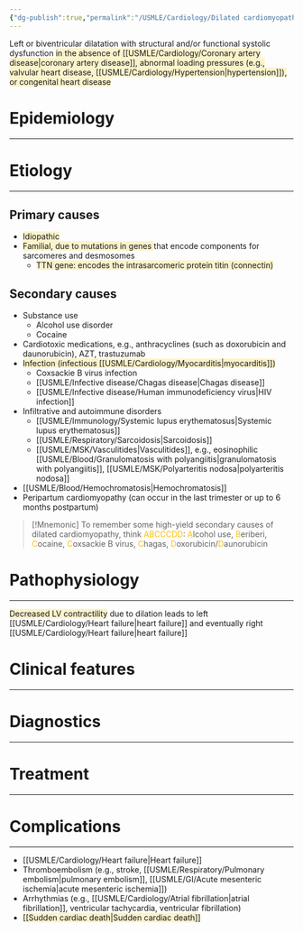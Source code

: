 ```yaml
---
{"dg-publish":true,"permalink":"/USMLE/Cardiology/Dilated cardiomyopathy/"}
---
```


Left or biventricular dilatation with structural and/or functional systolic dysfunction <span style="background:rgba(240, 200, 0, 0.2)">in the absence of [[USMLE/Cardiology/Coronary artery disease\|coronary artery disease]], abnormal loading pressures (e.g., valvular heart disease, [[USMLE/Cardiology/Hypertension\|hypertension]]), or congenital heart disease</span>
# Epidemiology
---


# Etiology
---
## Primary causes
- <span style="background:rgba(240, 200, 0, 0.2)">Idiopathic</span>
- <span style="background:rgba(240, 200, 0, 0.2)">Familial, due to mutations in genes </span>that encode components for sarcomeres and desmosomes
	- <span style="background:rgba(240, 200, 0, 0.2)">TTN gene: encodes the intrasarcomeric protein titin (connectin)</span>
## Secondary causes
- Substance use
	- Alcohol use disorder
	- Cocaine
- Cardiotoxic medications, e.g., anthracyclines (such as doxorubicin and daunorubicin), AZT, trastuzumab
- <span style="background:rgba(240, 200, 0, 0.2)">Infection (infectious [[USMLE/Cardiology/Myocarditis\|myocarditis]])</span>
	- Coxsackie B virus infection
	- [[USMLE/Infective disease/Chagas disease\|Chagas disease]]
	- [[USMLE/Infective disease/Human immunodeficiency virus\|HIV infection]]
- Infiltrative and autoimmune disorders 
	- [[USMLE/Immunology/Systemic lupus erythematosus\|Systemic lupus erythematosus]]
	- [[USMLE/Respiratory/Sarcoidosis\|Sarcoidosis]]
	- [[USMLE/MSK/Vasculitides\|Vasculitides]], e.g., eosinophilic [[USMLE/Blood/Granulomatosis with polyangiitis\|granulomatosis with polyangiitis]], [[USMLE/MSK/Polyarteritis nodosa\|polyarteritis nodosa]]
- [[USMLE/Blood/Hemochromatosis\|Hemochromatosis]] 
- Peripartum cardiomyopathy (can occur in the last trimester or up to 6 months postpartum)

>[!Mnemonic] 
>To remember some high-yield secondary causes of dilated cardiomyopathy, think <font color="#ffc000">ABCCCDD</font>: <font color="#ffc000">A</font>lcohol use, <font color="#ffc000">B</font>eriberi, <font color="#ffc000">C</font>ocaine, <font color="#ffc000">C</font>oxsackie B virus, <font color="#ffc000">C</font>hagas, <font color="#ffc000">D</font>oxorubicin/<font color="#ffc000">D</font>aunorubicin
# Pathophysiology
---
<span style="background:rgba(240, 200, 0, 0.2)">Decreased LV contractility</span> due to dilation leads to left [[USMLE/Cardiology/Heart failure\|heart failure]] and eventually right [[USMLE/Cardiology/Heart failure\|heart failure]]

# Clinical features
---


# Diagnostics
---


# Treatment
---

# Complications
---
- [[USMLE/Cardiology/Heart failure\|Heart failure]]
- Thromboembolism (e.g., stroke, [[USMLE/Respiratory/Pulmonary embolism\|pulmonary embolism]], [[USMLE/GI/Acute mesenteric ischemia\|acute mesenteric ischemia]])
- Arrhythmias (e.g., [[USMLE/Cardiology/Atrial fibrillation\|atrial fibrillation]], ventricular tachycardia, ventricular fibrillation)
- <span style="background:rgba(240, 200, 0, 0.2)">[[Sudden cardiac death\|Sudden cardiac death]]</span>
